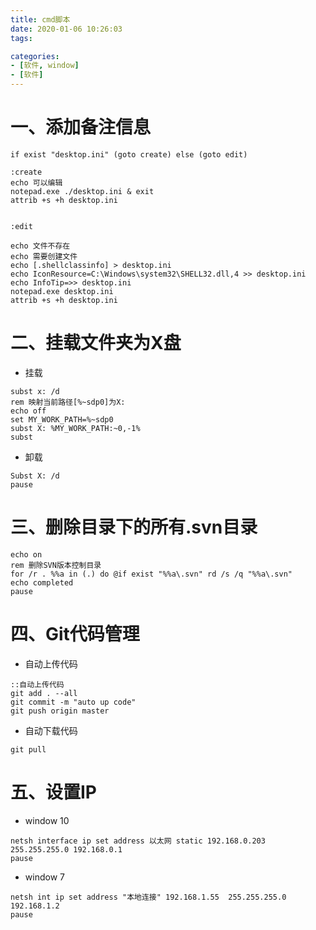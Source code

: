 ```yaml
---
title: cmd脚本
date: 2020-01-06 10:26:03
tags:

categories:
- [软件, window]
- [软件]
---
```


# 一、添加备注信息 #
```
if exist "desktop.ini" (goto create) else (goto edit)

:create
echo 可以编辑
notepad.exe ./desktop.ini & exit
attrib +s +h desktop.ini


:edit

echo 文件不存在
echo 需要创建文件
echo [.shellclassinfo] > desktop.ini
echo IconResource=C:\Windows\system32\SHELL32.dll,4 >> desktop.ini
echo InfoTip=>> desktop.ini
notepad.exe desktop.ini
attrib +s +h desktop.ini
```

# 二、挂载文件夹为X盘 #
- 挂载
```
subst x: /d
rem 映射当前路径[%~sdp0]为X:
echo off
set MY_WORK_PATH=%~sdp0
subst X: %MY_WORK_PATH:~0,-1% 
subst
```
- 卸载
```
Subst X: /d
pause
```

# 三、删除目录下的所有.svn目录 #
```
echo on 
rem 删除SVN版本控制目录
for /r . %%a in (.) do @if exist "%%a\.svn" rd /s /q "%%a\.svn"
echo completed
pause
```

# 四、Git代码管理 #
- 自动上传代码
```
::自动上传代码
git add . --all
git commit -m "auto up code"
git push origin master
```
- 自动下载代码
```
git pull
```

# 五、设置IP #
- window 10
```
netsh interface ip set address 以太网 static 192.168.0.203 255.255.255.0 192.168.0.1
pause
```

- window 7
```
netsh int ip set address "本地连接" 192.168.1.55  255.255.255.0 192.168.1.2
pause
```
